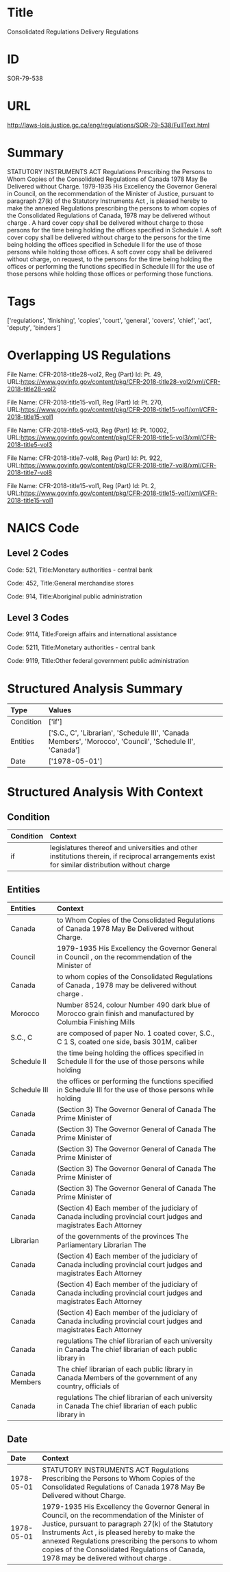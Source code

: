# Title
Consolidated Regulations Delivery Regulations


# ID
SOR-79-538

# URL
http://laws-lois.justice.gc.ca/eng/regulations/SOR-79-538/FullText.html


# Summary
STATUTORY INSTRUMENTS ACT Regulations Prescribing the Persons to Whom Copies of the Consolidated Regulations of Canada 1978 May Be Delivered without Charge.
1979-1935 His Excellency the Governor General in Council, on the recommendation of the Minister of Justice, pursuant to paragraph 27(k) of the  Statutory Instruments Act , is pleased hereby to make the annexed  Regulations prescribing the persons to whom copies of the Consolidated Regulations of Canada, 1978 may be delivered without charge .
A hard cover copy shall be delivered without charge to those persons for the time being holding the offices specified in Schedule I.
A soft cover copy shall be delivered without charge to the persons for the time being holding the offices specified in Schedule II for the use of those persons while holding those offices.
A soft cover copy shall be delivered without charge, on request, to the persons for the time being holding the offices or performing the functions specified in Schedule III for the use of those persons while holding those offices or performing those functions.


# Tags
['regulations', 'finishing', 'copies', 'court', 'general', 'covers', 'chief', 'act', 'deputy', 'binders']


# Overlapping US Regulations
File Name: CFR-2018-title28-vol2, Reg (Part) Id: Pt. 49, URL:https://www.govinfo.gov/content/pkg/CFR-2018-title28-vol2/xml/CFR-2018-title28-vol2

File Name: CFR-2018-title15-vol1, Reg (Part) Id: Pt. 270, URL:https://www.govinfo.gov/content/pkg/CFR-2018-title15-vol1/xml/CFR-2018-title15-vol1

File Name: CFR-2018-title5-vol3, Reg (Part) Id: Pt. 10002, URL:https://www.govinfo.gov/content/pkg/CFR-2018-title5-vol3/xml/CFR-2018-title5-vol3

File Name: CFR-2018-title7-vol8, Reg (Part) Id: Pt. 922, URL:https://www.govinfo.gov/content/pkg/CFR-2018-title7-vol8/xml/CFR-2018-title7-vol8

File Name: CFR-2018-title15-vol1, Reg (Part) Id: Pt. 2, URL:https://www.govinfo.gov/content/pkg/CFR-2018-title15-vol1/xml/CFR-2018-title15-vol1




# NAICS Code
## Level 2 Codes
Code: 521, Title:Monetary authorities - central bank

Code: 452, Title:General merchandise stores

Code: 914, Title:Aboriginal public administration




## Level 3 Codes
Code: 9114, Title:Foreign affairs and international assistance

Code: 5211, Title:Monetary authorities - central bank

Code: 9119, Title:Other federal government public administration







# Structured Analysis Summary
| Type      | Values                                                                                                    |
|:----------|:----------------------------------------------------------------------------------------------------------|
| Condition | ['if']                                                                                                    |
| Entities  | ['S.C., C', 'Librarian', 'Schedule III', 'Canada Members', 'Morocco', 'Council', 'Schedule II', 'Canada'] |
| Date      | ['1978-05-01']                                                                                            |


# Structured Analysis With Context
 


## Condition
| Condition   | Context                                                                                                                                        |
|:------------|:-----------------------------------------------------------------------------------------------------------------------------------------------|
| if          | legislatures thereof and universities and other institutions therein, if reciprocal arrangements exist for similar distribution without charge |


## Entities
| Entities       | Context                                                                                                             |
|:---------------|:--------------------------------------------------------------------------------------------------------------------|
| Canada         | to Whom Copies of the Consolidated Regulations of Canada  1978 May Be Delivered without Charge.                     |
| Council        | 1979-1935 His Excellency the Governor General in  Council , on the recommendation of the Minister of                |
| Canada         | to whom copies of the Consolidated Regulations of Canada , 1978 may be delivered without charge .                   |
| Morocco        | Number 8524, colour Number 490 dark blue of Morocco grain finish and manufactured by Columbia Finishing Mills       |
| S.C., C        | are composed of paper No. 1 coated cover, S.C., C 1 S, coated one side, basis 301M, caliber                         |
| Schedule II    | the time being holding the offices specified in Schedule II for the use of those persons while holding              |
| Schedule III   | the offices or performing the functions specified in Schedule III for the use of those persons while holding        |
| Canada         | (Section 3) The Governor General of  Canada  The Prime Minister of                                                  |
| Canada         | (Section 3) The Governor General of  Canada  The Prime Minister of                                                  |
| Canada         | (Section 3) The Governor General of  Canada  The Prime Minister of                                                  |
| Canada         | (Section 3) The Governor General of  Canada  The Prime Minister of                                                  |
| Canada         | (Section 3) The Governor General of  Canada  The Prime Minister of                                                  |
| Canada         | (Section 4) Each member of the judiciary of  Canada including provincial court judges and magistrates Each Attorney |
| Librarian      | of the governments of the provinces The Parliamentary Librarian  The                                                |
| Canada         | (Section 4) Each member of the judiciary of  Canada including provincial court judges and magistrates Each Attorney |
| Canada         | (Section 4) Each member of the judiciary of  Canada including provincial court judges and magistrates Each Attorney |
| Canada         | (Section 4) Each member of the judiciary of  Canada including provincial court judges and magistrates Each Attorney |
| Canada         | regulations The chief librarian of each university in Canada  The chief librarian of each public library in         |
| Canada Members | The chief librarian of each public library in Canada Members of the government of any country, officials of         |
| Canada         | regulations The chief librarian of each university in Canada  The chief librarian of each public library in         |


## Date
| Date       | Context                                                                                                                                                                                                                                                                                                                                                 |
|:-----------|:--------------------------------------------------------------------------------------------------------------------------------------------------------------------------------------------------------------------------------------------------------------------------------------------------------------------------------------------------------|
| 1978-05-01 | STATUTORY INSTRUMENTS ACT Regulations Prescribing the Persons to Whom Copies of the Consolidated Regulations of Canada 1978 May Be Delivered without Charge.                                                                                                                                                                                            |
| 1978-05-01 | 1979-1935 His Excellency the Governor General in Council, on the recommendation of the Minister of Justice, pursuant to paragraph 27(k) of the  Statutory Instruments Act , is pleased hereby to make the annexed  Regulations prescribing the persons to whom copies of the Consolidated Regulations of Canada, 1978 may be delivered without charge . |


